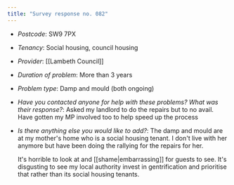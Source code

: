 ```yaml
---
title: "Survey response no. 082"
---
```


- *Postcode*: SW9 7PX  
- *Tenancy*: Social housing, council housing  
- *Provider*: [[Lambeth Council]] 
- *Duration of problem*: More than 3 years  
- *Problem type*: Damp and mould (both ongoing)  
- *Have you contacted anyone for help with these problems? What was their response?*: Asked my landlord to do the repairs but to no avail. Have gotten my MP involved too to help speed up the process 
- *Is there anything else you would like to add?*: The damp and mould are at my mother's home who is a social housing tenant. I don't live with her anymore but have been doing the rallying for the repairs for her.  
    
  It's horrible to look at and [[shame|embarrassing]] for guests to see. It's disgusting to see my local authority invest in gentrification and prioritise that rather than its social housing tenants. 